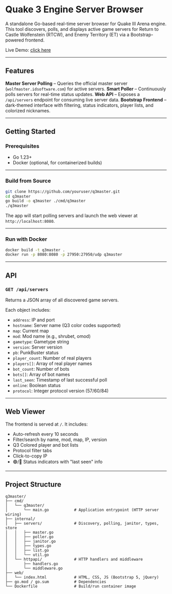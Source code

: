 # Quake 3 Engine Server Browser

A standalone Go-based real-time server browser for Quake III Arena engine. This tool discovers, polls, and displays active game servers for Return to Castle Wolfenstein (RTCW), and Enemy Territory (ET) via a Bootstrap-powered frontend.

Live Demo: [click here](https://list.s4ndmod.com/)

---

## Features

**Master Server Polling** – Queries the official master server (`wolfmaster.idsoftware.com`) for active servers.
**Smart Poller** – Continuously polls servers for real-time status updates.
**Web API** – Exposes a `/api/servers` endpoint for consuming live server data.
**Bootstrap Frontend** – dark-themed interface with filtering, status indicators, player lists, and colorized nicknames.

---

## Getting Started

### Prerequisites

* Go 1.23+
* Docker (optional, for containerized builds)

---

### Build from Source

```bash
git clone https://github.com/youruser/q3master.git
cd q3master
go build -o q3master ./cmd/q3master
./q3master
```

The app will start polling servers and launch the web viewer at `http://localhost:8080`.

---

### Run with Docker

```bash
docker build -t q3master .
docker run -p 8080:8080 -p 27950:27950/udp q3master
```

---

## API

### `GET /api/servers`

Returns a JSON array of all discovered game servers.

Each object includes:

* `address`: IP and port
* `hostname`: Server name (Q3 color codes supported)
* `map`: Current map
* `mod`: Mod name (e.g., shrubet, omod)
* `gametype`: Gametype string
* `version`: Server version
* `pb`: PunkBuster status
* `player_count`: Number of real players
* `players[]`: Array of real player names
* `bot_count`: Number of bots
* `bots[]`: Array of bot names
* `last_seen`: Timestamp of last successful poll
* `online`: Boolean status
* `protocol`: Integer protocol version (57/60/84)

---

## Web Viewer

The frontend is served at `/`. It includes:

* Auto-refresh every 10 seconds
* Filter/search by name, mod, map, IP, version
* Q3 Colored player and bot lists
* Protocol filter tabs
* Click-to-copy IP
* 🟢/🔴 Status indicators with "last seen" info

---

## Project Structure

```
q3master/
├── cmd/
│   └── q3master/
│       └── main.go           # Application entrypoint (HTTP server wiring)
├── internal/
│   ├── servers/              # Discovery, polling, janitor, types, store
│   │   ├── master.go
│   │   ├── poller.go
│   │   ├── janitor.go
│   │   ├── types.go
│   │   ├── list.go
│   │   └── util.go
│   └── httpapi/              # HTTP handlers and middleware
│       ├── handlers.go
│       └── middleware.go
├── web/
│   └── index.html            # HTML, CSS, JS (Bootstrap 5, jQuery)
├── go.mod / go.sum           # Dependencies
└── Dockerfile                # Build/run container image
```
